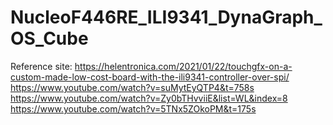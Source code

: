 # NucleoF446RE_ILI9341_DynaGraph_OS_Cube
Reference site:
  https://helentronica.com/2021/01/22/touchgfx-on-a-custom-made-low-cost-board-with-the-ili9341-controller-over-spi/
  https://www.youtube.com/watch?v=suMytEyQTP4&t=758s
  https://www.youtube.com/watch?v=Zy0bTHvviiE&list=WL&index=8
  https://www.youtube.com/watch?v=5TNx5ZOkoPM&t=175s
